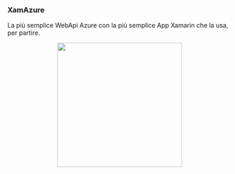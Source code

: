 ### XamAzure
La più semplice WebApi Azure con la più semplice App Xamarin che la usa, per partire.

<p align="center">
<img src="https://github.com/kocierik/prova123/blob/main/images/prova.png" width="280"/>
</p>
